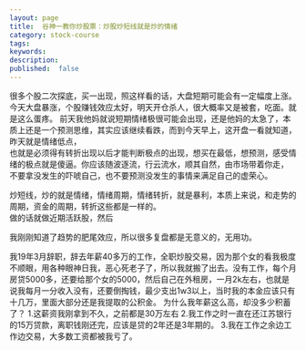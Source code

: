 ```yaml
---
layout: page
title:  谷神一教你炒股票：炒股炒短线就是炒的情绪
category: stock-course
tags:
keywords:
description:  
published:  false
---
```


很多个股二次探底，买一出现，照这样看的话，大盘短期可能会有一定幅度上涨。今天大盘暴涨，个股赚钱效应太好，明天开仓杀人，很大概率又是被套，吃面。就是这么蛋疼。
前天我他妈就说短期情绪极很可能会出现，还是他妈的太急了，本质上还是一个预测思维，其实应该继续看跌，而到今天早上，这开盘一看就知道，昨天就是情绪低点，  
也就是必须得有转折出现以后才能判断极点的出现，想买在最低，想预测，感受情绪的极点就是傻逼。你应该随波逐流，行云流水，顺其自然，由市场带着你走，
不要拿没发生的吓唬自己，也不要预测没发生的事情来满足自己的虚荣心。  

炒短线，炒的就是情绪，情绪周期，情绪转折，就是暴利，本质上来说，和走势的周期，资金的周期，转折这些都是一样的。  
做的话就做近期活跃股，然后

我刚刚知道了趋势的肥尾效应，所以很多复盘都是无意义的，无用功。

我19年3月辞职，辞去年薪40多万的工作，全职炒股交易，因为那个女的看我极度不顺眼，用各种眼神日我，恶心死老子了，所以我就搬了出去。没有工作，每个月房贷5000多，还要给那个女的5000，然后自己在外租房，一月2k左右，也就是说我每月一分收入没有，还要倒掏钱，最少支出1w3以上，当时我的本金应该只有十几万，里面大部分还是我提取的公积金。
为什么我年薪这么高，却没多少积蓄了？
1.这薪资我刚拿到不久，之前都是30万左右
2.我工作之时一直在还江苏银行的15万贷款，离职钱刚还完，应该是贷的2年还是3年期的。
3.我在工作之余边工作边交易，大多数工资都被我亏了。








